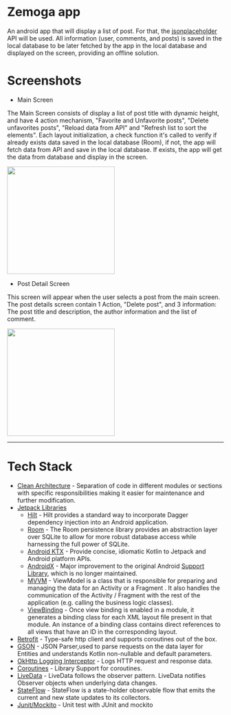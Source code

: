 # Zemoga app

An android app that will display a list of post. For that, the [jsonplaceholder](https://jsonplaceholder.typicode.com/) API will be used. All information (user, comments, and posts) is saved in the local database to be later fetched by the app in the local database and displayed on the screen, providing an offline solution.

# Screenshots

- Main Screen

The Main Screen consists of display a list of post title with dynamic height, and have 4 action mechanism, "Favorite and Unfavorite posts", "Delete unfavorites posts", "Reload data from API" and "Refresh list to sort the elements". 
Each layout initialization, a check function it's called to verify if already exists data saved in the local database (Room), if not, the app will fetch data from API and save in the local database. If exists, the app will get the data from database and display in the screen.


<img src="https://user-images.githubusercontent.com/41413741/229391570-47eb1505-87aa-4eee-857b-9d17321e0b9f.png" width="250" />


- Post Detail Screen
 
 This screen will appear when the user selects a post from the main screen. The post details screen contain 1 Action, "Delete post", and 3 information: The post title and description, the author information and the list of comment.
 
 <img src="https://user-images.githubusercontent.com/41413741/229385842-a4143587-540e-439b-8268-33c233240778.png" width="250" />

 
---
# Tech Stack

- [Clean Architecture](https://medium.com/android-dev-hacks/detailed-guide-on-android-clean-architecture-9eab262a9011) - Separation of code in different modules or sections with specific responsibilities making it easier for maintenance and further modification.
- [Jetpack Libraries](https://developer.android.com/jetpack/androidx/explorer?gclid=Cj0KCQjw0PWRBhDKARIsAPKHFGg1spKQZuAwQdZ1kzALkPlrRRJjWErjAqqvtRWRyduAAoosC_mTZzUaApnyEALw_wcB&gclsrc=aw.ds&case=all&hl=pt-br)
    - [Hilt](https://dagger.dev/hilt/) - Hilt provides a standard way to incorporate Dagger dependency injection into an Android application.
    - [Room](https://developer.android.com/jetpack/androidx/releases/room) - The Room persistence library provides an abstraction layer over SQLite to allow for more robust database access while harnessing the full power of SQLite.
    - [Android KTX](https://developer.android.com/kotlin/ktx.html) - Provide concise, idiomatic Kotlin to Jetpack and Android platform APIs.
    - [AndroidX](https://developer.android.com/jetpack/androidx) - Major improvement to the original Android [Support Library](https://developer.android.com/topic/libraries/support-library/index), which is no longer maintained.
    - [MVVM](https://developer.android.com/topic/libraries/architecture/viewmodel?gclid=CjwKCAjw-rOaBhA9EiwAUkLV4uTWtmhSLWBc9oaYTl_gJJsgJiF-w2indn-p5PnLtnXKs-9elvGQlxoC1jkQAvD_BwE&gclsrc=aw.ds) - ViewModel is a class that is responsible for preparing and managing the data for an Activity or a Fragment . It also handles the communication of the Activity / Fragment with the rest of the application (e.g. calling the business logic classes).
    - [ViewBinding](https://developer.android.com/topic/libraries/view-binding) - Once view binding is enabled in a module, it generates a binding class for each XML layout file present in that module. An instance of a binding class contains direct references to all views that have an ID in the corresponding layout.
- [Retrofit](https://square.github.io/retrofit/) - Type-safe http client 
and supports coroutines out of the box.
- [GSON](https://github.com/square/gson) - JSON Parser,used to parse 
requests on the data layer for Entities and understands Kotlin non-nullable 
and default parameters.
- [OkHttp Logging Interceptor](https://github.com/square/okhttp/blob/master/okhttp-logging-interceptor/README.md) - Logs HTTP request and response data.
- [Coroutines](https://github.com/Kotlin/kotlinx.coroutines) - Library Support for coroutines.
- [LiveData](https://developer.android.com/topic/libraries/architecture/livedata) - LiveData follows the observer pattern. LiveData notifies Observer objects when underlying data changes.
- [StateFlow](https://developer.android.com/kotlin/flow/stateflow-and-sharedflow) - StateFlow is a state-holder observable flow that emits the current and new state updates to its collectors.
- [Junit/Mockito](https://developer.android.com/training/testing/local-tests) - Unit test with JUnit and mockito
